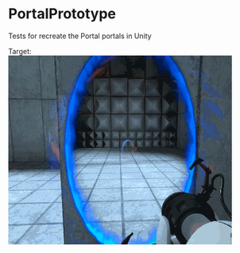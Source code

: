 # PortalPrototype
Tests for recreate the Portal portals in Unity

Target:<br>
<img src="target.gif">
